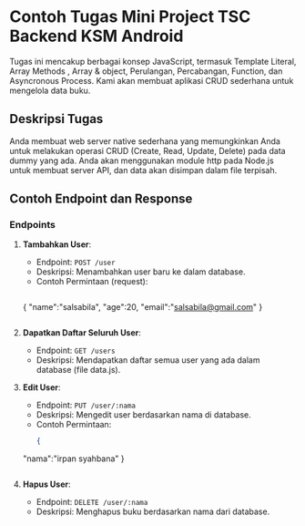 # Contoh Tugas Mini Project TSC Backend KSM Android

Tugas ini mencakup berbagai konsep JavaScript, termasuk  Template Literal, Array Methods , Array & object, Perulangan, Percabangan, Function, dan Asyncronous Process. Kami akan membuat aplikasi CRUD sederhana untuk mengelola data buku.

## Deskripsi Tugas

Anda membuat web server native sederhana yang memungkinkan Anda untuk melakukan operasi CRUD (Create, Read, Update, Delete) pada data dummy yang ada. Anda akan menggunakan module http pada Node.js untuk membuat server API, dan data akan disimpan dalam file terpisah.

## Contoh Endpoint dan Response

### Endpoints

1. **Tambahkan User**:
   - Endpoint: `POST /user`
   - Deskripsi: Menambahkan user baru ke dalam database.
   - Contoh Permintaan (request):
     ```json
    {
    "name":"salsabila",
    "age":20,
    "email":"salsabila@gmail.com"
    }
     ```

2. **Dapatkan Daftar Seluruh User**:
   - Endpoint: `GET /users`
   - Deskripsi: Mendapatkan daftar semua user yang ada dalam database (file data.js).

3. **Edit User**:
   - Endpoint: `PUT /user/:nama`
   - Deskripsi: Mengedit user berdasarkan nama di database.
   - Contoh Permintaan:
     ```json
     {
    "nama":"irpan syahbana"
     }
     ```

4. **Hapus User**:
   - Endpoint: `DELETE /user/:nama`
   - Deskripsi: Menghapus buku berdasarkan nama dari database.
